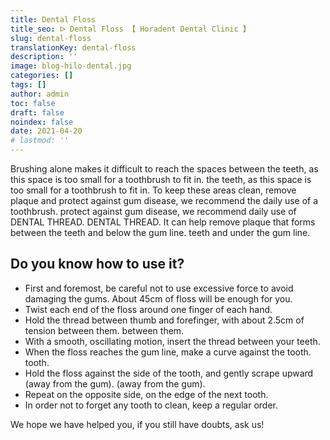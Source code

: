 ```yaml
---
title: Dental Floss
title_seo: ᐅ Dental Floss 【 Horadent Dental Clinic 】
slug: dental-floss
translationKey: dental-floss
description: ''
image: blog-hilo-dental.jpg
categories: []
tags: []
author: admin
toc: false
draft: false
noindex: false
date: 2021-04-20
# lastmod: ''
---
```

Brushing alone makes it difficult to reach the spaces between the teeth, as this space is too small for a toothbrush to fit in.
the teeth, as this space is too small for a toothbrush to fit in.
To keep these areas clean, remove plaque and protect against gum disease, we recommend the daily use of a toothbrush.
protect against gum disease, we recommend daily use of DENTAL THREAD.
DENTAL THREAD. It can help remove plaque that forms between the teeth and below the gum line.
teeth and under the gum line.

## Do you know how to use it?

- First and foremost, be careful not to use excessive force to avoid damaging the gums.
About 45cm of floss will be enough for you.
- Twist each end of the floss around one finger of each hand.
- Hold the thread between thumb and forefinger, with about 2.5cm of tension between them.
between them.
- With a smooth, oscillating motion, insert the thread between your teeth.
- When the floss reaches the gum line, make a curve against the tooth.
tooth.
- Hold the floss against the side of the tooth, and gently scrape upward (away from the gum).
(away from the gum).
- Repeat on the opposite side, on the edge of the next tooth.
- In order not to forget any tooth to clean, keep a regular order.

We hope we have helped you, if you still have doubts, ask us!